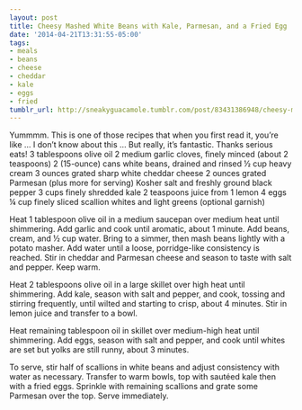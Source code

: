 ```yaml
---
layout: post
title: Cheesy Mashed White Beans with Kale, Parmesan, and a Fried Egg
date: '2014-04-21T13:31:55-05:00'
tags:
- meals
- beans
- cheese
- cheddar
- kale
- eggs
- fried
tumblr_url: http://sneakyguacamole.tumblr.com/post/83431386948/cheesy-mashed-white-beans-with-kale-parmesan-and
---
```


Yummmm. This is one of those recipes that when you first read it, you’re like … I don’t know about this … But really, it’s fantastic. Thanks serious eats!
3 tablespoons olive oil
2 medium garlic cloves, finely minced (about 2 teaspoons)
2 (15-ounce) cans white beans, drained and rinsed
½ cup heavy cream
3 ounces grated sharp white cheddar cheese
2 ounces grated Parmesan (plus more for serving)
Kosher salt and freshly ground black pepper
3 cups finely shredded kale
2 teaspoons juice from 1 lemon
4 eggs
¼ cup finely sliced scallion whites and light greens (optional garnish)


Heat 1 tablespoon olive oil in a medium saucepan over medium heat until shimmering. Add garlic and cook until aromatic, about 1 minute. Add beans, cream, and ½ cup water. Bring to a simmer, then mash beans lightly with a potato masher. Add water until a loose, porridge-like consistency is reached. Stir in cheddar and Parmesan cheese and season to taste with salt and pepper. Keep warm.



Heat 2 tablespoons olive oil in a large skillet over high heat until shimmering. Add kale, season with salt and pepper, and cook, tossing and stirring frequently, until wilted and starting to crisp, about 4 minutes. Stir in lemon juice and transfer to a bowl.              


Heat remaining tablespoon oil in skillet over medium-high heat until shimmering. Add eggs, season with salt and pepper, and cook until whites are set but yolks are still runny, about 3 minutes.    


To serve, stir half of scallions in white beans and adjust consistency with water as necessary. Transfer to warm bowls, top with sautéed kale then with a fried eggs. Sprinkle with remaining scallions and grate some Parmesan over the top. Serve immediately.

